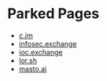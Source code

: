 # Parked Pages
- <a rel="me" href="https://c.im/@jph">c.im</a>
- <a rel="me" href="https://infosec.exchange/@jph">infosec.exchange</a>
- <a rel="me" href="https://ioc.exchange/@jph">ioc.exchange</a>
- <a rel="me" href="https://lor.sh/@jph">lor.sh</a>
- <a rel="me" href="https://masto.ai/@jph">masto.ai</a>
